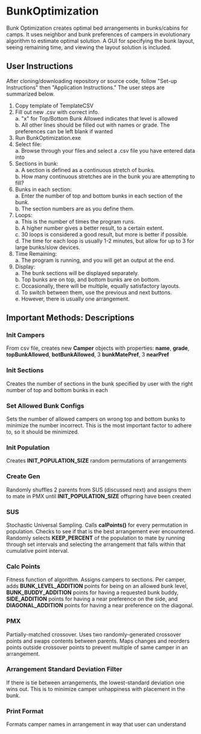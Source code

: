 # BunkOptimization
Bunk Optimization creates optimal bed arrangements in bunks/cabins for camps. It uses neighbor and bunk preferences of campers in evolutionary algorithm to estimate optimal solution. A GUI for specifying the bunk layout, seeing remaining time, and viewing the layout solution is included.

## User Instructions
After cloning/downloading repository or source code, follow "Set-up Instructions" then "Application Instructions." The user steps are summarized below.  
1. Copy template of TemplateCSV  
2. Fill out new .csv with correct info.  
    a. "x" for Top/Bottom Bunk Allowed indicates that level is allowed  
    b. All other lines should be filled out with names or grade. The preferences can be left blank if wanted  
3. Run BunkOptimization.exe  
2. Select file:  
	a. Browse through your files and select a .csv file you have entered data into  
3. Sections in bunk:  
	a. A section is defined as a continuous stretch of bunks.  
	b. How many continuous stretches are in the bunk you are attempting to fill?  
3. Bunks in each section:  
	a. Enter the number of top and bottom bunks in each section of the bunk.  
	b. The section numbers are as you define them.  
4. Loops:  
	a. This is the number of times the program runs.  
	b. A higher number gives a better result, to a certain extent.  
	c. 30 loops is considered a good result, but more is better if possible.  
	d. The time for each loop is usually 1-2 minutes, but allow for up to 3 for large bunks/slow devices.  
5. Time Remaining:  
	a. The program is running, and you will get an output at the end.  
6. Display:  
	a. The bunk sections will be displayed separately.  
	b. Top bunks are on top, and bottom bunks are on bottom.  
	c. Occasionally, there will be multiple, equally satisfactory layouts.  
	d. To switch between them, use the previous and next buttons.  
	e. However, there is usually one arrangement.  

## Important Methods: Descriptions
### Init Campers
From csv file, creates new **Camper** objects with properties: **name**, **grade**, **topBunkAllowed**, **botBunkAllowed**, 3 **bunkMatePref**, 3 **nearPref**
### Init Sections
Creates the number of sections in the bunk specified by user with the right number of top and bottom bunks in each
### Set Allowed Bunk Configs
Sets the number of allowed campers on wrong top and bottom bunks to minimize the number incorrect. This is the most important factor to adhere to, so it should be minimized.
### Init Population
Creates **INIT_POPULATION_SIZE** random permutations of arrangements
### Create Gen
Randomly shuffles 2 parents from SUS (discussed next) and assigns them to mate in PMX until **INIT_POPULATION_SIZE** offspring have been created
### SUS
Stochastic Universal Sampling. Calls **calPoints()** for every permutation in population. Checks to see if that is the best arrangement ever encountered. Randomly selects **KEEP_PERCENT** of the population to mate by running through set intervals and selecting the arrangement that falls within that cumulative point interval.
### Calc Points
Fitness function of algorithm. Assigns campers to sections. Per camper, adds **BUNK_LEVEL_ADDITION** points for being on an allowed bunk level, **BUNK_BUDDY_ADDITION** points for having a requested bunk buddy, **SIDE_ADDITION** points for having a near preference on the side, and **DIAGONAL_ADDITION** points for having a near preference on the diagonal.
### PMX
Partially-matched crossover. Uses two randomly-generated crossover points and swaps contents between parents. Maps changes and reorders points outside crossover points to prevent multiple of same camper in an arrangement.
### Arrangement Standard Deviation Filter
If there is tie between arrangements, the lowest-standard deviation one wins out. This is to minimize camper unhappiness with placement in the bunk.
### Print Format
Formats camper names in arrangement in way that user can understand
